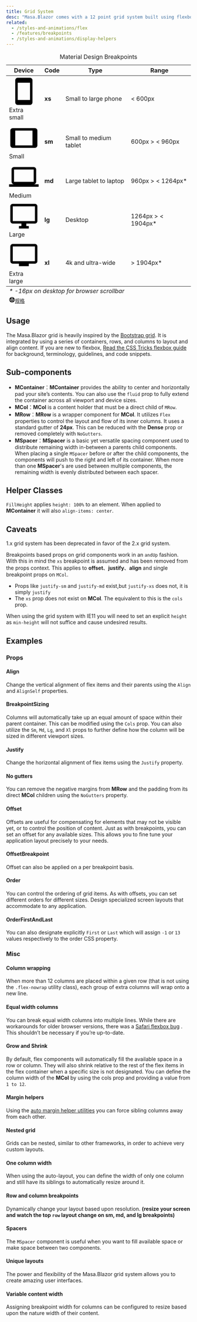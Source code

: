 ```yaml
---
title: Grid System
desc: "Masa.Blazor comes with a 12 point grid system built using flexbox. The grid is used to create specific layouts within an application’s content. It contains 5 types of media breakpoints that are used for targeting specific screen sizes or orientations, xs, sm, md, lg and xl. These resolutions are defined below in the Viewport Breakpoints table and can be modified by customizing the [Breakpoint service](features/breakpoints)"
related:
  - /styles-and-animations/flex                      
  - /features/breakpoints
  - /styles-and-animations/display-helpers
---
```


<div
  class="overflow-hidden mb-12 overflow-hidden m-sheet m-sheet--outlined theme--light rounded"
>
  <div class="m-data-table theme--light">
    <div class="m-data-table__wrapper">
      <table>
        <caption class="pa-4">
          Material Design Breakpoints
        </caption>
        <thead>
          <tr class="text-left">
            <th>Device</th>
            <th>Code</th>
            <th>Type</th>
            <th>Range</th>
          </tr>
        </thead>
        <tbody>
          <tr>
            <td>
              <span
                aria-hidden="true"
                class="m-icon notranslate m-icon--left theme--light"
                ><svg
                  xmlns="http://www.w3.org/2000/svg"
                  viewBox="0 0 24 24"
                  role="img"
                  aria-hidden="true"
                  class="m-icon__svg"
                >
                  <path
                    d="M17,19H7V5H17M17,1H7C5.89,1 5,1.89 5,3V21A2,2 0 0,0 7,23H17A2,2 0 0,0 19,21V3C19,1.89 18.1,1 17,1Z"
                  ></path></svg></span
              ><span>Extra small</span>
            </td>
            <td><strong>xs</strong></td>
            <td>Small to large phone</td>
            <td>&lt; 600px</td>
          </tr>
          <tr>
            <td>
              <span
                aria-hidden="true"
                class="m-icon notranslate m-icon--left theme--light"
                ><svg
                  xmlns="http://www.w3.org/2000/svg"
                  viewBox="0 0 24 24"
                  role="img"
                  aria-hidden="true"
                  class="m-icon__svg"
                >
                  <path
                    d="M19,18H5V6H19M21,4H3C1.89,4 1,4.89 1,6V18A2,2 0 0,0 3,20H21A2,2 0 0,0 23,18V6C23,4.89 22.1,4 21,4Z"
                  ></path></svg></span
              ><span>Small</span>
            </td>
            <td><strong>sm</strong></td>
            <td>Small to medium tablet</td>
            <td>600px &gt; &lt; 960px</td>
          </tr>
          <tr>
            <td>
              <span
                aria-hidden="true"
                class="m-icon notranslate m-icon--left theme--light"
                ><svg
                  xmlns="http://www.w3.org/2000/svg"
                  viewBox="0 0 24 24"
                  role="img"
                  aria-hidden="true"
                  class="m-icon__svg"
                >
                  <path
                    d="M4,6H20V16H4M20,18A2,2 0 0,0 22,16V6C22,4.89 21.1,4 20,4H4C2.89,4 2,4.89 2,6V16A2,2 0 0,0 4,18H0V20H24V18H20Z"
                  ></path></svg></span
              ><span>Medium</span>
            </td>
            <td><strong>md</strong></td>
            <td>Large tablet to laptop</td>
            <td>960px &gt; &lt; 1264px*</td>
          </tr>
          <tr>
            <td>
              <span
                aria-hidden="true"
                class="m-icon notranslate m-icon--left theme--light"
                ><svg
                  xmlns="http://www.w3.org/2000/svg"
                  viewBox="0 0 24 24"
                  role="img"
                  aria-hidden="true"
                  class="m-icon__svg"
                >
                  <path
                    d="M21,16H3V4H21M21,2H3C1.89,2 1,2.89 1,4V16A2,2 0 0,0 3,18H10V20H8V22H16V20H14V18H21A2,2 0 0,0 23,16V4C23,2.89 22.1,2 21,2Z"
                  ></path></svg></span
              ><span>Large</span>
            </td>
            <td><strong>lg</strong></td>
            <td>Desktop</td>
            <td>1264px &gt; &lt; 1904px*</td>
          </tr>
          <tr>
            <td>
              <span
                aria-hidden="true"
                class="m-icon notranslate m-icon--left theme--light"
                ><svg
                  xmlns="http://www.w3.org/2000/svg"
                  viewBox="0 0 24 24"
                  role="img"
                  aria-hidden="true"
                  class="m-icon__svg"
                >
                  <path
                    d="M21,17H3V5H21M21,3H3A2,2 0 0,0 1,5V17A2,2 0 0,0 3,19H8V21H16V19H21A2,2 0 0,0 23,17V5A2,2 0 0,0 21,3Z"
                  ></path></svg></span
              ><span>Extra large</span>
            </td>
            <td><strong>xl</strong></td>
            <td>4k and ultra-wide</td>
            <td>&gt; 1904px*</td>
          </tr>
        </tbody>
        <tfoot>
          <tr>
            <td colspan="4" class="text-caption text-center grey--text">
              <em>* -16px on desktop for browser scrollbar</em>
            </td>
          </tr>
          <tr>
            <td colspan="4" class="text-right text--secondary">
              <small class="d-block mr-n1 mb-n6"
                ><a
                  href="https://material.io/design/layout/responsive-layout-grid.html"
                  rel="noopener noreferrer"
                  target="_blank"
                  class="text-decoration-none d-inline-flex align-center"
                  ><span
                    aria-hidden="true"
                    class="m-icon notranslate mr-1 theme--light"
                    style="
                      font-size: 16px;
                      height: 16px;
                      width: 16px;
                      color: inherit;
                    "
                    ><svg
                      xmlns="http://www.w3.org/2000/svg"
                      viewBox="0 0 24 24"
                      role="img"
                      aria-hidden="true"
                      class="m-icon__svg"
                      style="font-size: 16px; height: 16px; width: 16px"
                    >
                      <path
                        d="M21,12C21,9.97 20.33,8.09 19,6.38V17.63C20.33,15.97 21,14.09 21,12M17.63,19H6.38C7.06,19.55 7.95,20 9.05,20.41C10.14,20.8 11.13,21 12,21C12.88,21 13.86,20.8 14.95,20.41C16.05,20 16.94,19.55 17.63,19M11,17L7,9V17H11M17,9L13,17H17V9M12,14.53L15.75,7H8.25L12,14.53M17.63,5C15.97,3.67 14.09,3 12,3C9.91,3 8.03,3.67 6.38,5H17.63M5,17.63V6.38C3.67,8.09 3,9.97 3,12C3,14.09 3.67,15.97 5,17.63M23,12C23,15.03 21.94,17.63 19.78,19.78C17.63,21.94 15.03,23 12,23C8.97,23 6.38,21.94 4.22,19.78C2.06,17.63 1,15.03 1,12C1,8.97 2.06,6.38 4.22,4.22C6.38,2.06 8.97,1 12,1C15.03,1 17.63,2.06 19.78,4.22C21.94,6.38 23,8.97 23,12Z"
                      ></path></svg></span
                  ><span>规格</span></a
                ></small
              >
            </td>
          </tr>
        </tfoot>
      </table>
    </div>
  </div>
</div>

## Usage

The Masa.Blazor grid is heavily inspired by the [Bootstrap grid](https://getbootstrap.com/docs/4.0/layout/grid/). It is
integrated by using a series of containers, rows, and columns to layout and align content. If you are new to
flexbox, [Read the CSS Tricks flexbox guide](https://css-tricks.com/snippets/css/a-guide-to-flexbox/#flexbox-background)
for background, terminology, guidelines, and code snippets.

<example file="" />

## Sub-components

- **MContainer**：**MContainer** provides the ability to center and horizontally pad your site’s contents. You can also use the `fluid` prop to fully extend the container across all viewport and device sizes.
- **MCol**：**MCol** is a content holder that must be a direct child of `MRow`.
- **MRow**：**MRow** is a wrapper component for **MCol**. It utilizes `Flex` properties to control the layout and flow of its inner columns. It uses a standard gutter of **24px**. This can be reduced with the **Dense** prop or removed completely with `NoGutters`.
- **MSpacer**：**MSpacer**  is a basic yet versatile spacing component used to distribute remaining width in-between a parents child components. When placing a single `MSpacer` before or after the child components, the components will push to the right and left of its container.  When more than one **MSpacer**'s are used between multiple components, the remaining width is evenly distributed between each spacer.

## Helper Classes

`FillHeight` applies `height: 100%` to an element. When applied to **MContainer** it will also `align-items: center`.

## Caveats

<!--alert:info--> 
1.x grid system has been deprecated in favor of the 2.x grid system.
<!--alert:info--> 

<!--alert:info--> 
Breakpoints based props on grid components work in an `andUp` fashion. With this in mind the `xs` breakpoint is assumed and has been removed from the props context. This applies to **offset**、**justify**、**align** and single breakpoint props on `MCol`.

- Props like `justify-sm` and `justify-md` exist,but `justify-xs` does not, it is simply `justify`
- The `xs` prop does not exist on **MCol**. The equivalent to this is the `cols` prop.
<!--alert:info--> 

<!--alert:info--> 
When using the grid system with IE11 you will need to set an explicit `height` as `min-height` will not suffice and cause undesired results.
<!--alert:info--> 

## Examples

### Props

#### Align

Change the vertical alignment of flex items and their parents using the `Align` and `AlignSelf` properties.

<masa-example file="Examples.components.grids.Align"></masa-example>

#### BreakpointSizing

Columns will automatically take up an equal amount of space within their parent container. This can be modified using
the `Cols` prop. You can also utilize the `Sm`, `Md`, `Lg`, and `Xl` props to further define how the column will be sized in
different viewport sizes.

<masa-example file="Examples.components.grids.BreakpointSizing"></masa-example>

#### Justify

Change the horizontal alignment of flex items using the `Justify` property.

<masa-example file="Examples.components.grids.Justify"></masa-example>

#### No gutters

You can remove the negative margins from **MRow** and the padding from its direct **MCol** children using the `NoGutters` property.

<masa-example file="Examples.components.grids.NoGutters"></masa-example>

#### Offset

Offsets are useful for compensating for elements that may not be visible yet, or to control the position of content.
Just as with breakpoints, you can set an offset for any available sizes. This allows you to fine tune your application
layout precisely to your needs.

<masa-example file="Examples.components.grids.Offset"></masa-example>

#### OffsetBreakpoint

Offset can also be applied on a per breakpoint basis.

<masa-example file="Examples.components.grids.OffsetBreakpoint"></masa-example>

#### Order

You can control the ordering of grid items. As with offsets, you can set different orders for different sizes. Design
specialized screen layouts that accommodate to any application.

<masa-example file="Examples.components.grids.Order"></masa-example>

#### OrderFirstAndLast

You can also designate explicitly `First` or `Last` which will assign `-1` or `13` values respectively to the order CSS property.

<masa-example file="Examples.components.grids.OrderFirstAndLast"></masa-example>

### Misc

#### Column wrapping

When more than 12 columns are placed within a given row (that is not using the `.flex-nowrap` utility class), each group of extra columns will wrap onto a new line.

<masa-example file="Examples.components.grids.ColumnWrapping"></masa-example>

#### Equal width columns

You can break equal width columns into multiple lines. While there are workarounds for older browser versions, there was
a [Safari flexbox bug](https://github.com/philipwalton/flexbugs#11-min-and-max-size-declarations-are-ignored-when-wrapping-flex-items)
. This shouldn’t be necessary if you’re up-to-date.

<masa-example file="Examples.components.grids.EqualWidthColumns"></masa-example>

#### Grow and Shrink

By default, flex components will automatically fill the available space in a row or column. They will also shrink
relative to the rest of the flex items in the flex container when a specific size is not designated. You can define the
column width of the **MCol** by using the cols prop and providing a value from `1 to 12`.

<masa-example file="Examples.components.grids.GrowAndShrink"></masa-example>

#### Margin helpers

Using the [auto margin helper utilities](/blazor/styles-and-animations/flex) you can force sibling columns away from each other.

<masa-example file="Examples.components.grids.MarginHelpers"></masa-example>

#### Nested grid

Grids can be nested, similar to other frameworks, in order to achieve very custom layouts.

<masa-example file="Examples.components.grids.Nested"></masa-example>

#### One column width

When using the auto-layout, you can define the width of only one column and still have its siblings to automatically resize around it.

<masa-example file="Examples.components.grids.OneColumnWidth"></masa-example>

#### Row and column breakpoints

Dynamically change your layout based upon resolution. **(resize your screen and watch the top `row` layout change on sm, md, and lg breakpoints)**

<masa-example file="Examples.components.grids.RowAndColumnBreakpoints"></masa-example>

#### Spacers

The `MSpacer` component is useful when you want to fill available space or make space between two components.

<masa-example file="Examples.components.grids.Spacers"></masa-example>

#### Unique layouts

The power and flexibility of the Masa.Blazor grid system allows you to create amazing user interfaces.

<masa-example file="Examples.components.grids.UniqueLayouts"></masa-example>

#### Variable content width

Assigning breakpoint width for columns can be configured to resize based upon the nature width of their content.

<masa-example file="Examples.components.grids.VariableContentWidth"></masa-example>